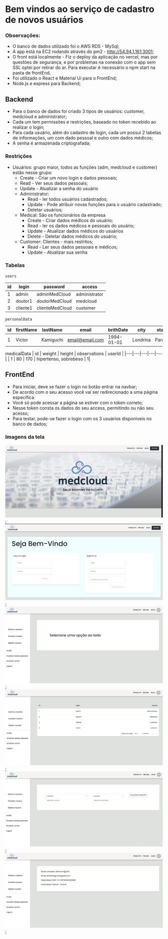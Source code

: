 # Bem vindos ao serviço de cadastro de novos usuários

### Observações:
 - O banco de dados utilizado foi o AWS RDS - MySql;
 - A app está na EC2 rodando através do pm2 - http://54.94.1.161:3001;
 - O front está localmente - Fiz o deploy da aplicação no vercel, mas por questões de segurança, e por problemas na conexão com o app sem SSL optei por retirar do ar. Para executar é necessário o npm start na pasta de frontEnd.
 - Foi utilizado o React e Material Ui para o FrontEnd;
 - Node.js e express para Backend;


## Backend

  - Para o banco de dados foi criado 3 tipos de usuários: customer, medcloud e administrator;
  - Cada um tem permissões e restrições, baseado no token recebido ao realizar o login;
  - Para cada usuário, além do cadastro de login, cada um possui 2 tabelas de informações, um com dado pessoal e outro com dados médicos;
  - A senha é armazenada criptografada;
  
  ### Restrições
   - Usuários: grupo maior, todos as funções (adm, medcloud e customer) estão nesse grupo:
        - Create - Criar um novo login e dados pessoais;
        - Read - Ver seus dados pessoais;
        - Update - Atualizar a senha do usuário
      - Administrator: 
        - Read - ler todos usuários cadastrados;
        - Update - Pode atribuir novas funções para o usuário cadastrado;
        - Deletar usuários;
      - Medical: São os funcionários da empresa
        - Create - Criar dados médicos do usuário;
        - Read - ler os dados médicos e pessoais do usuário;
        - Update - Atualizar dados médicos do usuários
        - Delete - Deletar dados médicos do usuário;
      - Customer: Clientes - mais restritos;
        - Read - Ler seus dados pessoais e médicos;
        - Update - Atualizar sua senha

  ### Tabelas

    users
   | id | login | password | access |
   |---|---|---|---|
   | 1 | admin | adminMedCloud | administrator |
   | 2 | doutor1 | doutorMedCloud | medcloud |
   | 3 | cliente1 | clienteMedCloud | customer |

   
    personalData
   | id | firstName | lastName | email | brithDate | city | state | userId |
   |---|---|---|---|---|---|---|---|
   | 1 | Victor | Kamiguchi | email@email.com | 1994-01-01 | Londrina | Paraná | 1|

   medicalData
   | id | weight | height | observations | userId |
   |---|---|---|---|---|
   | 1 | 80 | 170 | hipertenso, sobrebeso | 1|


## FrontEnd

  - Para iniciar, deve se fazer o login no botão entrar na navbar;
  - De acordo com o seu acesso você vai ser redirecionado a uma página específica
  - Você só pode acessar a página se estiver com o token correto;
  - Nesse token consta os dados do seu access, permitindo ou não seu acesso;
  - Para testar, pode-se fazer o login com os 3 usuários disponíveis no banco de dados;

  ### Imagens da tela

  ![screen](assets/homepage.png);
  ![screen](assets/login.png);
  ![screen](assets/dashboard.png);
  ![screen](assets/mostrarusuarios.png);
  ![screen](assets/atualizar.png);
  ![screen](assets/profile.png);
